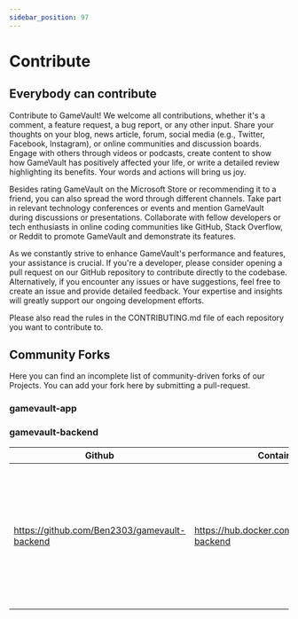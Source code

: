 ```yaml
---
sidebar_position: 97
---
```


# Contribute

## Everybody can contribute

Contribute to GameVault! We welcome all contributions, whether it's a comment, a feature request, a bug report, or any other input. Share your thoughts on your blog, news article, forum, social media (e.g., Twitter, Facebook, Instagram), or online communities and discussion boards. Engage with others through videos or podcasts, create content to show how GameVault has positively affected your life, or write a detailed review highlighting its benefits. Your words and actions will bring us joy.

Besides rating GameVault on the Microsoft Store or recommending it to a friend, you can also spread the word through different channels. Take part in relevant technology conferences or events and mention GameVault during discussions or presentations. Collaborate with fellow developers or tech enthusiasts in online coding communities like GitHub, Stack Overflow, or Reddit to promote GameVault and demonstrate its features.

As we constantly strive to enhance GameVault's performance and features, your assistance is crucial. If you're a developer, please consider opening a pull request on our GitHub repository to contribute directly to the codebase. Alternatively, if you encounter any issues or have suggestions, feel free to create an issue and provide detailed feedback. Your expertise and insights will greatly support our ongoing development efforts.

Please also read the rules in the CONTRIBUTING.md file of each repository you want to contribute to.

## Community Forks

Here you can find an incomplete list of community-driven forks of our Projects. You can add your fork here by submitting a pull-request.

### gamevault-app

### gamevault-backend

| Github                                       | Container Image                                    | Description                                                                                                                     |
| -------------------------------------------- | -------------------------------------------------- | ------------------------------------------------------------------------------------------------------------------------------- |
| https://github.com/Ben2303/gamevault-backend | https://hub.docker.com/r/ben2303/gamevault-backend | Fork that eliminates `sharp` server-side image compression to make it compatible with older CPUs lacking AVX or SSE 4.2 support |
